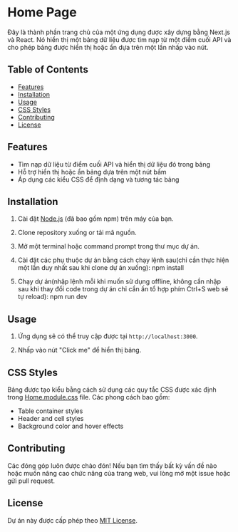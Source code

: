 # Home Page
Đây là thành phần trang chủ của một ứng dụng được xây dựng bằng Next.js và React. Nó hiển thị một bảng dữ liệu được tìm nạp từ một điểm cuối API và cho phép bảng được hiển thị hoặc ẩn dựa trên một lần nhấp vào nút.

## Table of Contents
- [Features](#features)
- [Installation](#installation)
- [Usage](#usage)
- [CSS Styles](#css-styles)
- [Contributing](#contributing)
- [License](#license)

## Features

- Tìm nạp dữ liệu từ điểm cuối API và hiển thị dữ liệu đó trong bảng
- Hỗ trợ hiển thị hoặc ẩn bảng dựa trên một nút bấm
- Áp dụng các kiểu CSS để định dạng và tương tác bảng

## Installation

1. Cài đặt [Node.js](https://nodejs.org) (đã bao gồm npm) trên máy của bạn.

2. Clone repository xuống or tải mã nguồn.

3. Mở một terminal hoặc command prompt trong thư mục dự án.

4. Cài đặt các phụ thuộc dự án bằng cách chạy lệnh sau(chỉ cần thực hiện một lần duy nhất sau khi clone dự án xuống):
   npm install

5. Chạy dự án(nhập lệnh mỗi khi muốn sử dụng offline, không cần nhập sau khi thay đổi code trong dự án chỉ cần ấn tổ hợp phím Ctrl+S web sẽ tự reload):
   npm run dev

## Usage

1. Ứng dụng sẽ có thể truy cập được tại `http://localhost:3000`.

2. Nhấp vào nút "Click me" để hiển thị bảng.

## CSS Styles

Bảng được tạo kiểu bằng cách sử dụng các quy tắc CSS được xác định trong [Home.module.css](./styles/Home.module.css) file. Các phong cách bao gồm:
- Table container styles
- Header and cell styles
- Background color and hover effects

## Contributing
Các đóng góp luôn được chào đón! Nếu bạn tìm thấy bất kỳ vấn đề nào hoặc muốn nâng cao chức năng của trang web, vui lòng mở một issue hoặc gửi pull request.

## License
Dự án này được cấp phép theo [MIT License](LICENSE).

